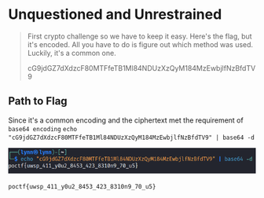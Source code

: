# Unquestioned and Unrestrained

> <p>First crypto challenge so we have to keep it easy. Here's the flag, but it's encoded. All you have to do is figure out which method was used. Luckily, it's a common one.</p>
> <p>cG9jdGZ7dXdzcF80MTFfeTB1Ml84NDUzXzQyM184MzEwbjlfNzBfdTV9</p>

## Path to Flag
Since it's a common encoding and the ciphertext met the requirement of `base64 encoding`
`echo "cG9jdGZ7dXdzcF80MTFfeTB1Ml84NDUzXzQyM184MzEwbjlfNzBfdTV9" | base64 -d`

<img src="attachments/flag.png">

`poctf{uwsp_411_y0u2_8453_423_8310n9_70_u5}`